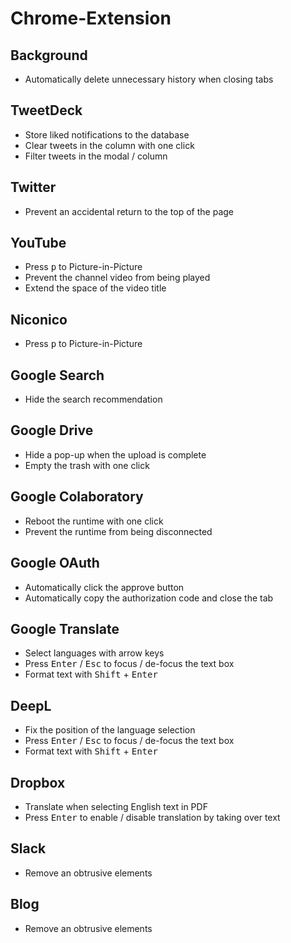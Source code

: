 # Chrome-Extension

## Background

- Automatically delete unnecessary history when closing tabs

## TweetDeck

- Store liked notifications to the database
- Clear tweets in the column with one click
- Filter tweets in the modal / column

## Twitter

- Prevent an accidental return to the top of the page

## YouTube

- Press <kbd>p</kbd> to Picture-in-Picture
- Prevent the channel video from being played
- Extend the space of the video title

## Niconico

- Press <kbd>p</kbd> to Picture-in-Picture

## Google Search

- Hide the search recommendation

## Google Drive

- Hide a pop-up when the upload is complete
- Empty the trash with one click

## Google Colaboratory

- Reboot the runtime with one click
- Prevent the runtime from being disconnected

## Google OAuth

- Automatically click the approve button
- Automatically copy the authorization code and close the tab

## Google Translate

- Select languages with arrow keys
- Press <kbd>Enter</kbd> / <kbd>Esc</kbd> to focus / de-focus the text box
- Format text with <kbd>Shift</kbd> + <kbd>Enter</kbd>

## DeepL

- Fix the position of the language selection
- Press <kbd>Enter</kbd> / <kbd>Esc</kbd> to focus / de-focus the text box
- Format text with <kbd>Shift</kbd> + <kbd>Enter</kbd>

## Dropbox

- Translate when selecting English text in PDF
- Press <kbd>Enter</kbd> to enable / disable translation by taking over text

## Slack

- Remove an obtrusive elements

## Blog

- Remove an obtrusive elements
